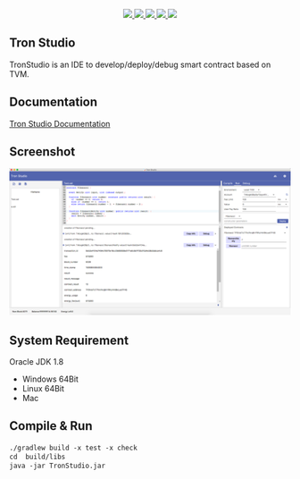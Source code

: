 <p align="center">
  <a href="https://discord.gg/GsRgsTD">
    <img src="https://img.shields.io/badge/chat-on%20discord-brightgreen.svg">
  </a>
  
  <a href="https://github.com/tronprotocol/tron-studio/issues">
    <img src="https://img.shields.io/github/issues/tronprotocol/tron-studio.svg">
  </a>
  
  <a href="https://github.com/tronprotocol/tron-studio/pulls">
    <img src="https://img.shields.io/github/issues-pr/tronprotocol/tron-studio.svg">
  </a>
  
  <a href="https://github.com/tronprotocol/tron-studio/graphs/contributors"> 
    <img src="https://img.shields.io/github/contributors/tronprotocol/tron-studio.svg">
  </a>
  
  <a href="LICENSE">
    <img src="https://img.shields.io/github/license/tronprotocol/tron-studio.svg">
  </a>
</p>


## Tron Studio
TronStudio is an IDE to develop/deploy/debug smart contract based on TVM.

## Documentation

[Tron Studio Documentation](https://developers.tron.network/docs/tron-studio-intro)

## Screenshot
![](image/screenshot.png)

## System Requirement
Oracle JDK 1.8

- Windows 64Bit
- Linux 64Bit
- Mac


## Compile & Run
```
./gradlew build -x test -x check
cd  build/libs
java -jar TronStudio.jar
```
